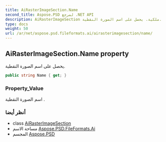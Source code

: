 ```yaml
---
title: AiRasterImageSection.Name
second_title: Aspose.PSD لمرجع .NET API
description: AiRasterImageSection ملكية. يحصل على اسم الصورة النقطية.
type: docs
weight: 50
url: /ar/net/aspose.psd.fileformats.ai/airasterimagesection/name/
---
```

## AiRasterImageSection.Name property

يحصل على اسم الصورة النقطية.

```csharp
public string Name { get; }
```

### Property_Value

اسم الصورة النقطية .

### أنظر أيضا

* class [AiRasterImageSection](../)
* مساحة الاسم [Aspose.PSD.FileFormats.Ai](../../airasterimagesection/)
* المجسم [Aspose.PSD](../../../)


